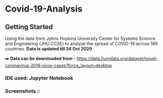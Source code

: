 # Covid-19-Analysis

## Getting Started

Using the data from Johns Hopkins University Center for Systems Science and Engineering (JHU CCSE) to analyse the spread of COVID-19 across 189 countries.
**Data is updated till 24 Oct 2020**

:arrow_right: **Data can be downloaded from -** https://data.humdata.org/dataset/novel-coronavirus-2019-ncov-cases?force_layout=desktop

### IDE used: Jupyter Notebook

### Screenshots  :: 

